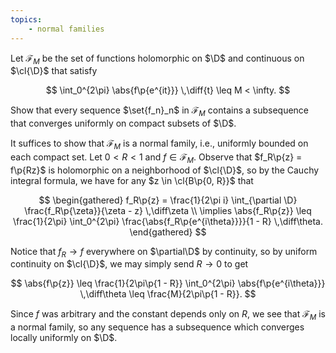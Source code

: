 ```yaml
---
topics:
    - normal families
---
```


<problem>

Let $\mathcal{F}_M$ be the set of functions holomorphic on $\D$ and continuous on $\cl{\D}$ that satisfy

$$
\int_0^{2\pi} \abs{f\p{e^{it}}} \,\diff{t}
    \leq M < \infty.
$$

Show that every sequence $\set{f_n}_n$ in $\mathcal{F}_M$ contains a subsequence that converges uniformly on compact subsets of $\D$.

</problem>

<solution>

It suffices to show that $\mathcal{F}_M$ is a normal family, i.e., uniformly bounded on each compact set. Let $0 < R < 1$ and $f \in \mathcal{F}_M$. Observe that $f_R\p{z} = f\p{Rz}$ is holomorphic on a neighborhood of $\cl{\D}$, so by the Cauchy integral formula, we have for any $z \in \cl{B\p{0, R}}$ that

$$
\begin{gathered}
    f_R\p{z}
        = \frac{1}{2\pi i} \int_{\partial \D} \frac{f_R\p{\zeta}}{\zeta - z} \,\diff\zeta \\
    \implies
    \abs{f_R\p{z}}
        \leq \frac{1}{2\pi} \int_0^{2\pi} \frac{\abs{f_R\p{e^{i\theta}}}}{1 - R} \,\diff\theta.
\end{gathered}
$$

Notice that $f_R \to f$ everywhere on $\partial\D$ by continuity, so by uniform continuity on $\cl{\D}$, we may simply send $R \to 0$ to get

$$
\abs{f\p{z}}
    \leq \frac{1}{2\pi\p{1 - R}} \int_0^{2\pi} \abs{f\p{e^{i\theta}}} \,\diff\theta
    \leq \frac{M}{2\pi\p{1 - R}}.
$$

Since $f$ was arbitrary and the constant depends only on $R$, we see that $\mathcal{F}_M$ is a normal family, so any sequence has a subsequence which converges locally uniformly on $\D$.

</solution>
